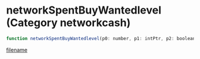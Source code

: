 # networkSpentBuyWantedlevel (Category networkcash)

```js
function networkSpentBuyWantedlevel(p0: number, p1: intPtr, p2: boolean, p3: boolean): Array
```

[filename](networkSpentBuyWantedlevel_m.md ':include')